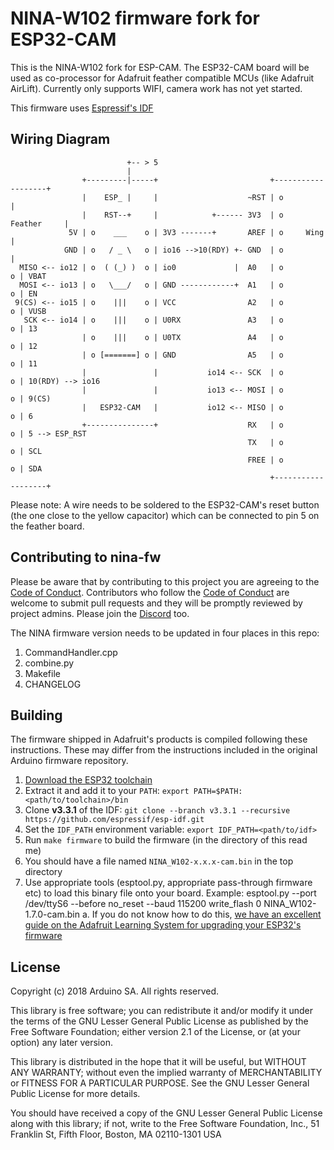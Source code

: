 # NINA-W102 firmware fork for ESP32-CAM

This is the NINA-W102 fork for ESP-CAM. The ESP32-CAM board will be used as co-processor for Adafruit feather compatible MCUs (like Adafruit AirLift). Currently only supports WIFI, camera work has not yet started.

This firmware uses [Espressif's IDF](https://github.com/espressif/esp-idf)

## Wiring Diagram

```
                          +-- > 5
                          |
                +---------|-----+                         +-------------------+
                |    ESP_ |     |                    ~RST | o                 |
                |    RST--+     |            +------ 3V3  | o     Feather     |
             5V | o    ___    o | 3V3 -------+       AREF | o     Wing        |
            GND | o   / _ \   o | io16 -->10(RDY) +- GND  | o                 |
  MISO <-- io12 | o  ( (_) )  o | io0             |  A0   | o               o | VBAT
  MOSI <-- io13 | o   \___/   o | GND ------------+  A1   | o               o | EN
 9(CS) <-- io15 | o    |||    o | VCC                A2   | o               o | VUSB
   SCK <-- io14 | o    |||    o | U0RX               A3   | o               o | 13
                | o    |||    o | U0TX               A4   | o               o | 12
                | o [=======] o | GND                A5   | o               o | 11
                |               |           io14 <-- SCK  | o               o | 10(RDY) --> io16
                |               |           io13 <-- MOSI | o               o | 9(CS)
                |   ESP32-CAM   |           io12 <-- MISO | o               o | 6
                +---------------+                    RX   | o               o | 5 --> ESP_RST
                                                     TX   | o               o | SCL
                                                     FREE | o               o | SDA
                                                          +-------------------+
```
Please note: A wire needs to be soldered to the ESP32-CAM's reset button (the one close to the yellow capacitor) which can be connected to pin 5 on the feather board. 

## Contributing to nina-fw

Please be aware that by contributing to this project
you are agreeing to the [Code of Conduct](https://github.com/adafruit/nina-fw/blob/master/code-of-conduct.md).
Contributors who follow the [Code of Conduct](https://github.com/adafruit/nina-fw/blob/master/code-of-conduct.md)
are welcome to submit pull requests and they will be promptly
reviewed by project admins. Please join the [Discord](https://adafru.it/discord) too.

The NINA firmware version needs to be updated in four places in this repo:
1. CommandHandler.cpp
1. combine.py
1. Makefile
1. CHANGELOG

## Building

The firmware shipped in Adafruit's products is compiled following these
instructions. These may differ from the instructions included in the
original Arduino firmware repository.

1. [Download the ESP32 toolchain](https://docs.espressif.com/projects/esp-idf/en/v3.3.1/get-started/index.html#setup-toolchain)
1. Extract it and add it to your `PATH`: `export PATH=$PATH:<path/to/toolchain>/bin`
1. Clone **v3.3.1** of the IDF: `git clone --branch v3.3.1 --recursive https://github.com/espressif/esp-idf.git`
1. Set the `IDF_PATH` environment variable: `export IDF_PATH=<path/to/idf>`
1. Run `make firmware` to build the firmware (in the directory of this read me)
1. You should have a file named `NINA_W102-x.x.x-cam.bin` in the top directory
1. Use appropriate tools (esptool.py, appropriate pass-through firmware etc)
   to load this binary file onto your board. Example: esptool.py --port /dev/ttyS6 --before no_reset --baud 115200 write_flash 0 NINA_W102-1.7.0-cam.bin
    a. If you do not know how to do this, [we have an excellent guide on the Adafruit Learning System for upgrading your ESP32's firmware](https://learn.adafruit.com/upgrading-esp32-firmware)


## License

Copyright (c) 2018 Arduino SA. All rights reserved.

This library is free software; you can redistribute it and/or
modify it under the terms of the GNU Lesser General Public
License as published by the Free Software Foundation; either
version 2.1 of the License, or (at your option) any later version.

This library is distributed in the hope that it will be useful,
but WITHOUT ANY WARRANTY; without even the implied warranty of
MERCHANTABILITY or FITNESS FOR A PARTICULAR PURPOSE. See the GNU
Lesser General Public License for more details.

You should have received a copy of the GNU Lesser General Public
License along with this library; if not, write to the Free Software
Foundation, Inc., 51 Franklin St, Fifth Floor, Boston, MA 02110-1301 USA
